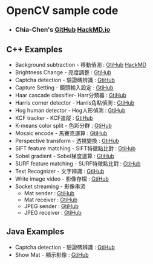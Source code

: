 # OpenCV sample code

- ### Chia-Chen's [GitHub](https://github.com/jasperyen) [HackMD.io](https://hackmd.io/EYNg7ALAhgrAjATgLQQCYDM4pAZgAxIJh7BIBMEeeZCIUeApgBxxA===) 

## C++ Examples

- Background subtraction - 移動偵測 : [GtiHub](https://github.com/jasperyen/opencv-examples/tree/master/cpp/Background_Subtraction_MOG2) [HackMD](https://hackmd.io/KYDgLAJg7FwMYFo4EYBGA2BZYQa4yAnAgEwCGhUJUYAzGCGREA==)
- Brightness Change - 亮度調整 : [GtiHub](https://github.com/jasperyen/opencv-examples/tree/master/cpp/brightness_change)
- Captcha detection - 驗證碼辨識 : [GtiHub](https://github.com/jasperyen/opencv-examples/tree/master/cpp/Captcha_detection)
- Capture Setting - 鏡頭輸入設定 : [GtiHub](https://github.com/jasperyen/opencv-examples/tree/master/cpp/capture_setting)
- Haar cascade classifier- Harr分類器 : [GtiHub](https://github.com/jasperyen/opencv-examples/tree/master/cpp/haar_cascade_classifier)
- Harris corner detector - Harris角點偵測 : [GtiHub](https://github.com/jasperyen/opencv-examples/tree/master/cpp/harris_corner_detector)
- Hog human detector - Hog人形偵測 : [GtiHub](https://github.com/jasperyen/opencv-examples/tree/master/cpp/hog_human_detector)
- KCF tracker - KCF追蹤 : [GtiHub](https://github.com/jasperyen/opencv-examples/tree/master/cpp/KCF_tracker)
- K-means color split - 色彩分群 : [GtiHub](https://github.com/jasperyen/opencv-examples/tree/master/cpp/Kmeans_spilt)
- Mosaic encode - 馬賽克運算 : [GtiHub](https://github.com/jasperyen/opencv-examples/tree/master/cpp/mosaic_encode)
- Perspective transform - 透視變換  : [GtiHub](https://github.com/jasperyen/opencv-examples/tree/master/cpp/perspective_transform)
- SIFT feature matching - SIFT特徵點比對 : [GtiHub](https://github.com/jasperyen/opencv-examples/tree/master/cpp/SIFT_Algo)
- Sobel gradient - Sobel梯度運算 : [GtiHub](https://github.com/jasperyen/opencv-examples/tree/master/cpp/Sobel_gradient)
- SURF feature matching - SURF特徵點比對 : [GtiHub](https://github.com/jasperyen/opencv-examples/tree/master/cpp/SURF_Algo)
- Text Recognizer - 文字辨識 : [GtiHub](https://github.com/jasperyen/opencv-examples/tree/master/cpp/TEXTRecognizer)
- Write image video - 影像存檔 : [GtiHub](https://github.com/jasperyen/opencv-examples/tree/master/cpp/writeImageVideo)
- Socket streaming - 影像串流
    - Mat sender : [GtiHub](https://github.com/jasperyen/opencv-examples/tree/master/cpp/socket_streaming/Streaming_mat_sender)
    - Mat receiver : [GtiHub](https://github.com/jasperyen/opencv-examples/tree/master/cpp/socket_streaming/Streaming_mat_receiver)
    - JPEG sender : [GtiHub](https://github.com/jasperyen/opencv-examples/tree/master/cpp/socket_streaming/Streaming_jpeg_sender)
    - JPEG receiver : [GtiHub](https://github.com/jasperyen/opencv-examples/tree/master/cpp/socket_streaming/Streaming_jpeg_receiver)


## Java Examples

- Captcha detection - 驗證碼辨識 : [GtiHub](https://github.com/jasperyen/opencv-examples/tree/master/java/CaptchaDetection)
- Show Mat - 顯示影像 : [GtiHub](https://github.com/jasperyen/opencv-examples/tree/master/java/showMat)

